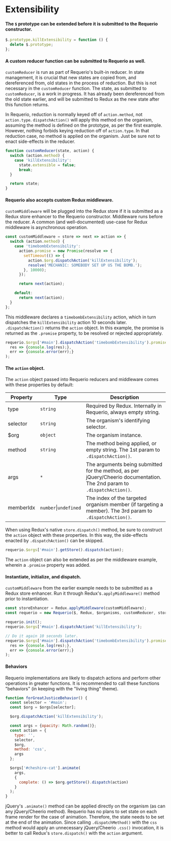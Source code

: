 # Extensibility

#### The `$` prototype can be extended before it is submitted to the Requerio constructor.

```javascript
$.prototype.killExtensibility = function () {
  delete $.prototype;
};
```

#### A custom reducer function can be submitted to Requerio as well.

`customReducer` is run as part of Requerio's built-in reducer. In state 
management, it is crucial that new states are copied from, and dereferenced 
from, old states in the process of reduction. But this is not necessary in the 
`customReducer` function. The state, as submitted to `customReducer`, is a work 
in progress. It has already been dereferenced from the old state earlier, and 
will be submitted to Redux as the new state after this function returns.

In Requerio, reduction is normally keyed off of `action.method`, not 
`action.type`. `dispatchAction()` will apply this method on the organism, 
assuming the method is defined on the prototype, as per the first example. 
However, nothing forbids keying reduction off of `action.type`. In that 
reduction case, no method is applied on the organism. Just be sure not to enact 
side-effects in the reducer.

```javascript
function customReducer(state, action) {
  switch (action.method) {
    case 'killExtensibility':
      state.extensible = false;
      break;
  }

  return state;
}
```

#### Requerio also accepts custom Redux middleware.

`customMiddleware` will be plugged into the Redux store if it is submitted as a 
Redux store enhancer to the Requerio constructor. Middleware runs before the 
reducer. A common (and well-documented) use-case for Redux middleware is 
asynchronous operation.

```javascript
const customMiddleware = store => next => action => {
  switch (action.method) {
    case 'timebombExtensibility':
      action.promise = new Promise(resolve => {
        setTimeout(() => {
          action.$org.dispatchAction('killExtensibility');
          resolve('MECHANIC: SOMEBODY SET UP US THE BOMB.');
        }, 10000);
      });

      return next(action);

    default:
      return next(action);
  }
};
```

This middleware declares a `timebombExtensibility` action, which in turn 
dispatches the `killExtensibility` action 10 seconds later. `.dispatchAction()` 
returns the `action` object. In this example, the promise is returned as the 
`.promise` property, to be resolved or rejected appropriately.

```javascript
requerio.$orgs['#main'].dispatchAction('timebombExtensibility').promise.then(
  res => {console.log(res);},
  err => {console.error(err);}
);

```

#### The `action` object.

The `action` object passed into Requerio reducers and middleware comes with 
these properties by default:

| Property | Type | Description |
| --- | --- | --- |
| type | `string` | Required by Redux. Internally in Requerio, always empty string. |
| selector | `string` | The organism's identifying selector. |
| $org | `object` | The organism instance. |
| method | `string` | The method being applied, or empty string. The 1st param to `.dispatchAction()`. |
| args | `*` | The arguments being submitted for the method, as per jQuery/Cheerio documentation. The 2nd param to `.dispatchAction()`. |
| memberIdx | `number`\|`undefined` | The index of the targeted organism member (if targeting a member). The 3rd param to `.dispatchAction()`. |

When using Redux's native `store.dispatch()` method, be sure to construct the 
`action` object with these properties. In this way, the side-effects enacted by 
`.dispatchAction()` can be skipped.

```javascript
requerio.$orgs['#main'].getStore().dispatch(action);
```

The `action` object can also be extended as per the middleware example, wherein 
a `.promise` property was added.

#### Instantiate, initialize, and dispatch.

`customMiddleware` from the earlier example needs to be submitted as a Redux 
store enhancer. Run it through Redux's`.applyMiddleware()` method prior to 
instantiation.

```javascript
const storeEnhancer = Redux.applyMiddleware(customMiddleware);
const requerio = new Requerio($, Redux, $organisms, customReducer, storeEnhancer);

requerio.init();
requerio.$orgs['#main'].dispatchAction('killExtensibility');

// Do it again 10 seconds later.
requerio.$orgs['#main'].dispatchAction('timebombExtensibility').promise.then(
  res => {console.log(res);},
  err => {console.error(err);}
);
```

#### Behaviors

Requerio implementations are likely to dispatch actions and perform other 
operations in greater functions. It is recommended to call these functions 
"behaviors" (in keeping with the "living thing" theme).

```javascript
function forGreatJusticeBehavior() {
  const selector = '#main';
  const $org = $orgs[selector];

  $org.dispatchAction('killExtensibility');

  const args = {opacity: Math.random()};
  const action = {
    type: '',
    selector,
    $org,
    method: 'css',
    args
  };

  $orgs['#cheshire-cat'].animate(
    args,
    {
      complete: () => $org.getStore().dispatch(action)
    }
  );
}
```

jQuery's `.animate()` method can be applied directly on the organism (as can any 
jQuery/Cheerio method). Requerio has no plans to set state on each frame render 
for the case of animation. Therefore, the state needs to be set at the end of 
the animation. Since calling `.dispatchMethod()` with the `css` method would 
apply an unnecessary jQuery/Cheerio `.css()` invocation, it is better to call 
Redux's `store.dispatch()` with the `action` argument.
